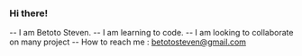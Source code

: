 ### Hi there!

-- I am Betoto Steven.
-- I am learning to code.
-- I am looking to collaborate on many project
-- How to reach me : betotosteven@gmail.com
